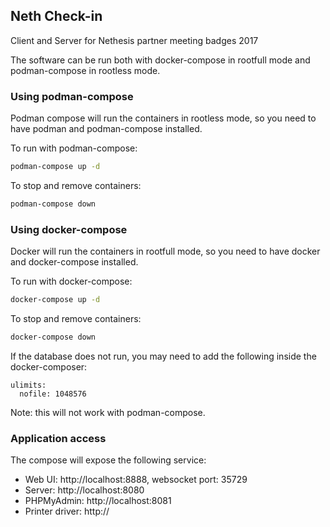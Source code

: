 ## Neth Check-in

Client and Server for Nethesis partner meeting badges 2017

The software can be run both with docker-compose in rootfull mode and podman-compose in rootless mode.

### Using podman-compose

Podman compose will run the containers in rootless mode, so you need to have podman and podman-compose installed.

To run with podman-compose:
```bash
podman-compose up -d
```

To stop and remove containers:
```bash
podman-compose down
```

### Using docker-compose

Docker will run the containers in rootfull mode, so you need to have docker and docker-compose installed.

To run with docker-compose:
```bash
docker-compose up -d
```

To stop and remove containers:
```bash
docker-compose down
```

If the database does not run, you may need to add the following inside the docker-composer:
```
ulimits:
  nofile: 1048576
```

Note: this will not work with podman-compose.

### Application access

The compose will expose the following service:
- Web UI: http://localhost:8888, websocket port: 35729
- Server: http://localhost:8080
- PHPMyAdmin: http://localhost:8081
- Printer driver: http://
